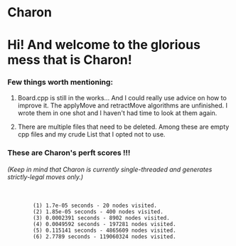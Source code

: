 # Charon
# Hi! And welcome to the glorious mess that is Charon!

### Few things worth mentioning:

<p>
 <ol>
  <li>
   <p>
Board.cpp is still in the works... And I could really use advice on how to improve it.
The applyMove and retractMove algorithms are unfinished. I wrote them in one shot and I 
haven't had time to look at them again.
   </p> 
  <li>
   <p>
There are multiple files that need to be deleted. Among these are empty cpp files and 
my crude List that I opted not to use.
   </p>
  </li> 
 </ol> 
</p>

### These are Charon's perft scores !!!
###### (Keep in mind that Charon is currently single-threaded and generates strictly-legal moves only.)


 <pre>
  <code>
        (1) 1.7e-05 seconds - 20 nodes visited.
        (2) 1.85e-05 seconds - 400 nodes visited.
        (3) 0.0002391 seconds - 8902 nodes visited.
        (4) 0.0049592 seconds - 197281 nodes visited.
        (5) 0.115141 seconds - 4865609 nodes visited.
        (6) 2.7789 seconds - 119060324 nodes visited.
 </code>
</pre> 
